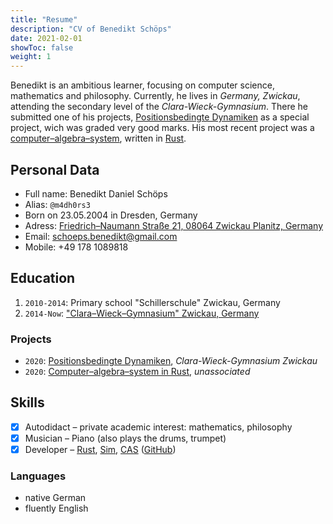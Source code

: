 ```yaml
---
title: "Resume"
description: "CV of Benedikt Schöps"
date: 2021-02-01
showToc: false
weight: 1
---
```


Benedikt is an ambitious learner, focusing on computer science, mathematics and philosophy. Currently, he lives in _Germany, Zwickau_, attending the secondary level of the _Clara-Wieck-Gymnasium_. There he submitted one of his projects, [Positionsbedingte Dynamiken](https://github.com/m4dh0rs3/PBD) as a special project, wich was graded very good marks. His most recent project was a [computer–algebra–system](https://github.com/m4dh0rs3/cas), written in [Rust](https://rust-lang.com).

## Personal Data

- Full name: Benedikt Daniel Schöps
- Alias: `@m4dh0rs3`
- Born on 23.05.2004 in Dresden, Germany
- Adress: [Friedrich–Naumann Straße 21, 08064 Zwickau Planitz, Germany](https://goo.gl/maps/Rc7sGKpeEZno7T6HA)
- Email: [schoeps.benedikt@gmail.com](mailto:schoeps.benedikt@gmail.com)
- Mobile: +49 178 1089818

## Education

1. `2010-2014`: Primary school "Schillerschule" Zwickau, Germany
2. `2014-Now`: ["Clara–Wieck–Gymnasium" Zwickau, Germany](https://www.clara-wieck-gymnasium.eu/)

### Projects

- `2020`: [Positionsbedingte Dynamiken](https://github.com/m4dh0rs3/PBD), _Clara-Wieck-Gymnasium Zwickau_
- `2020`: [Computer–algebra–system in Rust](https://github.com/m4dh0rs3/cas), _unassociated_

## Skills

- [X] Autodidact – private academic interest: mathematics, philosophy
- [X] Musician – Piano (also plays the drums, trumpet)
- [X] Developer – [Rust](https://rust-lang.org), [Sim](https://github.com/m4dh0rs3/PBD), [CAS](https://github.com/m4dh0rs3/cas) ([GitHub](https://github.com/m4dh0rs3))

### Languages

- native German
- fluently English
